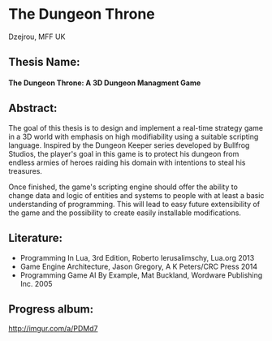 # The Dungeon Throne
Dzejrou, MFF UK

## Thesis Name:</br>
####     The Dungeon Throne: A 3D Dungeon Managment Game

## Abstract:
The goal of this thesis is to design and implement a real-time strategy game in a 3D world with emphasis on high modifiability using a suitable scripting language. Inspired by the Dungeon Keeper series developed by Bullfrog Studios, the player's goal in this game is to protect his dungeon from endless armies of heroes raiding his domain with intentions to steal his treasures.

Once finished, the game's scripting engine should offer the ability to change data and logic of entities and systems to people with at least a basic understanding of programming. This will lead to easy future extensibility of the game and the possibility to create easily installable modifications.

## Literature:
 * Programming In Lua, 3rd Edition, Roberto Ierusalimschy, Lua.org 2013
 * Game Engine Architecture, Jason Gregory, A K Peters/CRC Press 2014
 * Programming Game AI By Example, Mat Buckland, Wordware Publishing Inc. 2005

## Progress album:
http://imgur.com/a/PDMd7
